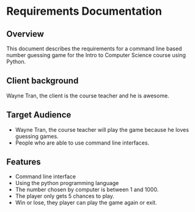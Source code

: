# Requirements Documentation

## Overview

This document describes the requirements for a command line based number guessing game for the Intro to Computer Science course using Python.

## Client background
Wayne Tran, the client is the course teacher and he is awesome.

## Target Audience 
- Wayne Tran, the course teacher will play the game because he loves guessing games.
- People who are able to use command line interfaces.

## Features
- Command line interface
- Using the python programming language
- The number chosen by computer is between 1 and 1000.
- The player only gets 5 chances to play.
- Win or lose, they player can play the game again or exit. 